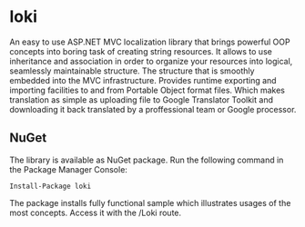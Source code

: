 # loki 

An easy to use ASP.NET MVC localization library that brings powerful OOP concepts into boring task of creating string resources. 
It allows to use inheritance and association in order to organize your resources into logical, seamlessly maintainable structure. 
The structure that is smoothly embedded into the MVC infrastructure. 
Provides runtime exporting and importing facilities to and from Portable Object format files. 
Which makes translation as simple as uploading file to Google Translator Toolkit and downloading it back translated by a proffessional team or Google processor.

## NuGet

The library is available as NuGet package. Run the following command in the Package Manager Console:

    Install-Package loki

The package installs fully functional sample which illustrates usages of the most concepts. Access it with the /Loki route.
